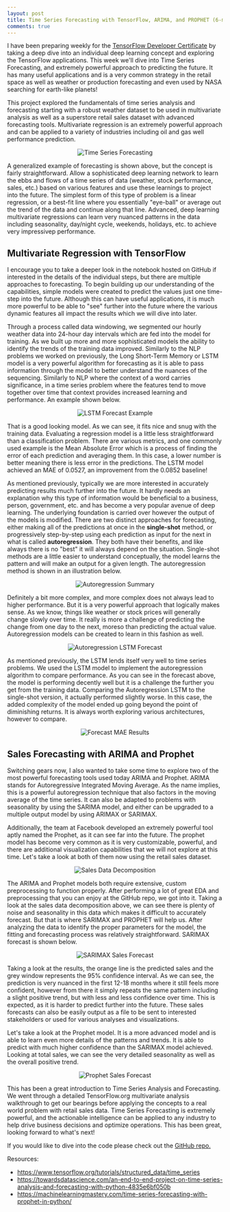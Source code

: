 ```yaml
---
layout: post
title: Time Series Forecasting with TensorFlow, ARIMA, and PROPHET (6-min read)
comments: true
---
```

I have been preparing weekly for the <a href="https://www.tensorflow.org/certificate" target="_blank">TensorFlow Developer Certificate</a> by taking a deep dive into an individual deep learning concept and exploring the TensorFlow applications.  This week we'll dive into Time Series Forecasting, and extremely powerful approach to predicting the future.  It has many useful applications and is a very common strategy in the retail space as well as weather or production forecasting and even used by NASA searching for earth-like planets! 

This project explored the fundamentals of time series analysis and forecasting starting with a robust weather dataset to be used in multivariate analysis as well as a superstore retail sales dataset with advanced forecasting tools.  Multivariate regression is an extremely powerful approach and can be applied to a variety of industries including oil and gas well performance prediction.

<p align="center">
    <img src="../images/time_series.jpg" id="tsa" alt="Time Series Forecasting">
</p>

A generalized example of forecasting is shown above, but the concept is fairly straightforward.  Allow a sophisticated deep learning network to learn the ebbs and flows of a time series of data (weather, stock performance, sales, etc.) based on various features and use these learnings to project into the future.  The simplest form of this type of problem is a linear regression, or a best-fit line where you essentially "eye-ball" or average out the trend of the data and continue along that line.  Advanced, deep learning multivariate regressions can learn very nuanced patterns in the data including seasonality, day/night cycle, weekends, holidays, etc. to achieve very impressivep performance.

## Multivariate Regression with TensorFlow ##

I encourage you to take a deeper look in the notebook hosted on GitHub if interested in the details of the individual steps, but there are multiple approaches to forecasting.  To begin building up our understanding of the capabilities, simple models were created to predict the values just one time-step into the future.  Although this can have useful applications, it is much more powerful to be able to "see" further into the future where the various dynamic features all impact the results which we will dive into later.

Through a process called data windowing, we segmented our hourly weather data into 24-hour day intervals which are fed into the model for training.  As we built up more and more sophisticated models the ability to identify the trends of the training data improved.  Similarly to the NLP problems we worked on previously, the Long Short-Term Memory or LSTM model is a very powerful algorithm for forecasting as it is able to pass information through the model to better understand the nuances of the sequencing.  Similarly to NLP where the context of a word carries significance, in a time series problem where the features tend to move together over time that context provides increased learning and performance.  An example shown below. 

<p align="center">
    <img src="../images/lstm_forecast.jpg" id="lstm" alt="LSTM Forecast Example">
</p>

That is a good looking model.  As we can see, it fits nice and snug with the training data.  Evaluating a regression model is a little less straightforward than a classification problem.  There are various metrics, and one commonly used example is the Mean Absolute Error which is a process of finding the error of each prediction and averaging them.  In this case, a lower number is better meaning there is less error in the predictions.  The LSTM model achieved an MAE of 0.0527, an improvement from the 0.0852 baseline!

As mentioned previously, typically we are more interested in accurately predicting results much further into the future.  It hardly needs an explanation why this type of information would be beneficial to a business, person, government, etc. and has become a very popular avenue of deep learning.  The underlying foundation is carried over however the output of the models is modified.  There are two distinct approaches for forecasting, either making all of the predictions at once in the **single-shot** method, or progressively step-by-step using each prediction as input for the next in what is called **autoregression**.  They both have their benefits, and like always there is no "best" it will always depend on the situation.  Single-shot methods are a little easier to understand conceptually, the model learns the pattern and will make an output for a given length.  The autoregression method is shown in an illustration below.

<p align="center">
    <img src="../images/autoregression.jpg" id="ar" alt="Autoregression Summary">
</p>

Definitely a bit more complex, and more complex does not always lead to higher performance.  But it is a very powerful approach that logically makes sense.  As we know, things like weather or stock prices will generally change slowly over time.  It really is more a challenge of predicting the change from one day to the next, moreso than predicting the actual value.  Autoregression models can be created to learn in this fashion as well.

<p align="center">
    <img src="../images/ar_lstm.jpg" id="ar-lstm" alt="Autoregression LSTM Forecast">
</p>

As mentioned previously, the LSTM lends itself very well to time series problems.  We used the LSTM model to implement the autoregression algorithm to compare performance.  As you can see in the forecast above, the model is performing decently well but it is a challenge the further you get from the training data.  Comparing the Autoregression LSTM to the single-shot version, it actually performed slightly worse.  In this case, the added complexity of the model ended up going beyond the point of diminishing returns.  It is always worth exploring various architectures, however to compare.

<p align="center">
    <img src="../images/results.jpg" id="results" alt="Forecast MAE Results">
</p>

## Sales Forecasting with ARIMA and Prophet ##

Switching gears now, I also wanted to take some time to explore two of the most powerful forecasting tools used today ARIMA and Prophet.  ARIMA stands for Autoregressive Integrated Moving Average.  As the name implies, this is a powerful autoregression technique that also factors in the moving average of the time series.  It can also be adapted to problems with seasonality by using the SARIMA model, and either can be upgraded to a multiple output model by using ARIMAX or SARIMAX.

Additionally, the team at Facebook developed an extremely powerful tool aptly named the Prophet, as it can see far into the future.  The prophet model has become very common as it is very customizable, powerful, and there are additional visualization capabilities that we will not explore at this time.  Let's take a look at both of them now using the retail sales dataset.

<p align="center">
    <img src="../images/sales_decomposition.jpg" id="decomposition" alt="Sales Data Decomposition">
</p>

The ARIMA and Prophet models both require extensive, custom preprocessing to function properly.  After performing a lot of great EDA and preprocessing that you can enjoy at the GitHub repo, we got into it.  Taking a look at the sales data decomposition above, we can see there is plenty of noise and seasonality in this data which makes it difficult to accurately forecast.  But that is where SARIMAX and PROPHET will help us.  After analyzing the data to identify the proper parameters for the model, the fitting and forecasting process was relatively straightforward.  SARIMAX forecast is shown below.

<p align="center">
    <img src="../images/sarimax_forecast.jpg" id="sarimax" alt="SARIMAX Sales Forecast">
</p>

Taking a look at the results, the orange line is the predicted sales and the grey window represents the 95% confidence interval.  As we can see, the prediction is very nuanced in the first 12-18 months where it still feels more confident, however from there it simply repeats the same pattern including a slight positive trend, but with less and less confidence over time.  This is expected, as it is harder to predict further into the future.  These sales forecasts can also be easily output as a file to be sent to interested stakeholders or used for various analyses and visualizations.

Let's take a look at the Prophet model.  It is a more advanced model and is able to learn even more details of the patterns and trends.  It is able to predict with much higher confidence than the SARIMAX model achieved.  Looking at total sales, we can see the very detailed seasonality as well as the overall positive trend.

<p align="center">
    <img src="../images/prophet_forecast.jpg" id="prophet" alt="Prophet Sales Forecast">
</p>

This has been a great introduction to Time Series Analysis and Forecasting.  We went through a detailed TensorFlow.org multivariate analysis walkthrough to get our bearings before applying the concepts to a real world problem with retail sales data.  Time Series Forecasting is extremely powerful, and the actionable intelligence can be applied to any industry to help drive business decisions and optimize operations.  This has been great, looking forward to what's next!

If you would like to dive into the code please check out the <a href="https://github.com/polzinben/Time-Series-Forecasting" target="_blank">GitHub repo.</a>

Resources:
- https://www.tensorflow.org/tutorials/structured_data/time_series
- https://towardsdatascience.com/an-end-to-end-project-on-time-series-analysis-and-forecasting-with-python-4835e6bf050b
- https://machinelearningmastery.com/time-series-forecasting-with-prophet-in-python/
